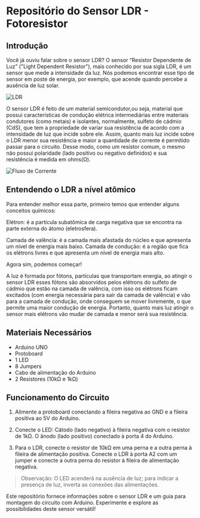 # Repositório do Sensor LDR - Fotoresistor

## Introdução

   Você já ouviu falar sobre o sensor LDR? O sensor “Resistor Dependente de Luz” ("Light Dependent Resistor"), mais conhecido por sua sigla LDR, é um sensor que mede a intensidade da luz. Nós podemos encontrar esse tipo de sensor em poste de energia, por exemplo, que acende quando percebe a ausência de luz solar.

![LDR](https://i.pinimg.com/564x/cc/73/8f/cc738f4ab7ee4489361d7685118690b4.jpg)

O sensor LDR é feito de um material semicondutor,ou seja, material que possui características de condução elétrica intermediárias entre materiais condutores (como metais) e isolantes, normalmente, sulfeto de cádmio (CdS), que tem a  propriedade de variar sua resistência de acordo com a intensidade de luz que incide sobre ele. Assim, quanto mais luz incide sobre o LDR menor sua resistência e maior a quantidade de corrente é permitido passar para o circuito. Desse modo, como um resistor comum, o mesmo não possui polaridade (lado positivo ou negativo definidos) e sua resistência é medida em ohms(Ω).

![Fluxo de Corrente](https://www.kitsarduino.com.br/imagens/ldr-arduino-pg2.png)

## Entendendo o LDR a nível atômico
Para entender melhor essa parte, primeiro temos que entender alguns conceitos químicos:                                                                            
									
Elétron: é a partícula subatômica de carga negativa que se encontra na parte externa do átomo (eletrosfera).

Camada de valência: é a camada mais afastada do núcleo e que apresenta um nível de energia mais baixo.
Camada de condução: é a região que fica os 	elétrons livres e que apresenta um nível de energia mais alto.

Agora sim, podemos começar!

A luz é formada por fótons, partículas que transportam energia, ao atingir o sensor LDR esses fótons são absorvidos pelos elétrons do sulfeto de cádmio que estão na camada de valência, com isso os elétrons ficam excitados (com energia necessária para sair da camada de valência) e vão para a camada de condução, onde conseguem se mover livremente, o que permite uma maior condução de energia. Portanto, quanto mais luz atingir o sensor mais elétrons vão mudar de camada e menor será sua resistência.

## Materiais Necessários
- Arduino UNO
- Protoboard
- 1 LED
- 8 Jumpers
- Cabo de alimentação do Arduino
- 2 Resistores (10kΩ e 1kΩ)

## Funcionamento do Circuito
1. Alimente a protoboard conectando a fileira negativa ao GND e a fileira positiva ao 5V do Arduino.

2. Conecte o LED: Cátodo (lado negativo) à fileira negativa com o resistor de 1kΩ. O ânodo (lado positivo) conectado à porta 4 do Arduino.

3. Para o LDR, conecte o resistor de 10kΩ em uma perna e a outra perna à fileira de alimentação positiva. Conecte o LDR à porta A2 com um jumper e conecte a outra perna do resistor à fileira de alimentação negativa.


>Observação: O LED acenderá na ausência de luz; para indicar a presença de luz, inverta as conexões das alimentações.

Este repositório fornece informações sobre o sensor LDR e um guia para montagem do circuito com Arduino. Experimente e explore as possibilidades deste sensor versátil!
